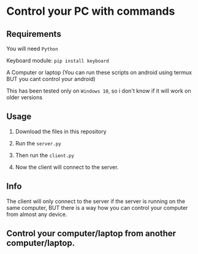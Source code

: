 # Control your PC with commands

## Requirements

You will need ```Python```

Keyboard module:
```pip install keyboard```

A Computer or laptop (You can run these scripts on android using termux BUT you cant control your android)

This has been tested only on ```Windows 10```, so i don't know if it will work on older versions

## Usage

1. Download the files in this repository

2. Run the ``` server.py ```

3. Then run the ```client.py```

4. Now the client will connect to the server.

## Info

The client will only connect to the server if the server is running on the same computer, BUT there is a way how you can control your computer from almost any device.

## Control your computer/laptop from another computer/laptop.
